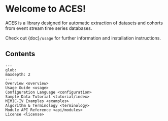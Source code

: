 # Welcome to ACES!

ACES is a library designed for automatic extraction of datasets and cohorts from event stream
time series databases.

Check out {doc}`/usage` for further information and installation instructions.

## Contents

```{toctree}
---
glob:
maxdepth: 2
---
Overview <overview>
Usage Guide <usage>
Configuration Language <configuration>
Sample Data Tutorial <tutorial/index>
MIMIC-IV Examples <examples>
Algorithm & Terminology <terminology>
Module API Reference <api/modules>
License <license>
```

